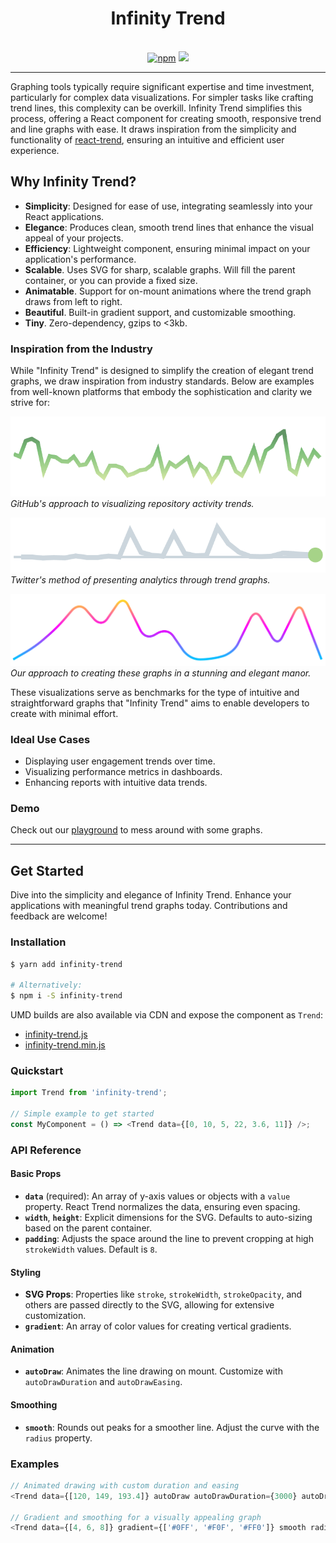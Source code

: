 <div align="center">
  <h1>Infinity Trend</h1>
  <br />
  <a href="https://www.npmjs.org/package/infinity-trend"><img src="https://img.shields.io/npm/v/infinity-trend.png?style=flat-square" alt="npm"></a> <a href="https://codecov.io/gh/Infinity-Development/infinity-trend" >
<img src="https://codecov.io/gh/Infinity-Development/infinity-trend/branch/master/graph/badge.svg?token=2G4QR7KSIL"/>
</a>
</div>

<hr />

Graphing tools typically require significant expertise and time investment, particularly for complex data visualizations. For simpler tasks like crafting trend lines, this complexity can be overkill. Infinity Trend simplifies this process, offering a React component for creating smooth, responsive trend and line graphs with ease. It draws inspiration from the simplicity and functionality of [react-trend](https://github.com/unsplash/react-trend), ensuring an intuitive and efficient user experience.

## Why Infinity Trend?

- **Simplicity**: Designed for ease of use, integrating seamlessly into your React applications.
- **Elegance**: Produces clean, smooth trend lines that enhance the visual appeal of your projects.
- **Efficiency**: Lightweight component, ensuring minimal impact on your application's performance.
- **Scalable**. Uses SVG for sharp, scalable graphs. Will fill the parent container, or you can provide a fixed size.
- **Animatable**. Support for on-mount animations where the trend graph draws from left to right.
- **Beautiful**. Built-in gradient support, and customizable smoothing.
- **Tiny**. Zero-dependency, gzips to <3kb.

### Inspiration from the Industry

While "Infinity Trend" is designed to simplify the creation of elegant trend graphs, we draw inspiration from industry standards. Below are examples from well-known platforms that embody the sophistication and clarity we strive for:

![GitHub Trend Example](./assets/gh-trend.png)
*GitHub's approach to visualizing repository activity trends.*

![Twitter Analytics Trend](./assets/tw-trend.png)
*Twitter's method of presenting analytics through trend graphs.*

![Infinity Trend](./assets/infinity-trend.png)
*Our approach to creating these graphs in a stunning and elegant manor.*

These visualizations serve as benchmarks for the type of intuitive and straightforward graphs that "Infinity Trend" aims to enable developers to create with minimal effort.

### Ideal Use Cases

- Displaying user engagement trends over time.
- Visualizing performance metrics in dashboards.
- Enhancing reports with intuitive data trends.

### Demo

Check out our [playground](https://infinity-development.github.io/infinity-trend/) to mess around with some graphs.

---

## Get Started

Dive into the simplicity and elegance of Infinity Trend. Enhance your applications with meaningful trend graphs today. Contributions and feedback are welcome!

### Installation

```bash
$ yarn add infinity-trend

# Alternatively:
$ npm i -S infinity-trend
```

UMD builds are also available via CDN and expose the component as `Trend`:
- [infinity-trend.js](https://unpkg.com/browse/infinity-trend/umd/infinity-trend.js)
- [infinity-trend.min.js](https://unpkg.com/browse/infinity-trend/umd/infinity-trend.min.js)


### Quickstart

```js
import Trend from 'infinity-trend';

// Simple example to get started
const MyComponent = () => <Trend data={[0, 10, 5, 22, 3.6, 11]} />;
```

### API Reference

#### Basic Props

- **`data`** (required): An array of y-axis values or objects with a `value` property. React Trend normalizes the data, ensuring even spacing.
- **`width`**, **`height`**: Explicit dimensions for the SVG. Defaults to auto-sizing based on the parent container.
- **`padding`**: Adjusts the space around the line to prevent cropping at high `strokeWidth` values. Default is `8`.

#### Styling

- **SVG Props**: Properties like `stroke`, `strokeWidth`, `strokeOpacity`, and others are passed directly to the SVG, allowing for extensive customization.
- **`gradient`**: An array of color values for creating vertical gradients.

#### Animation

- **`autoDraw`**: Animates the line drawing on mount. Customize with `autoDrawDuration` and `autoDrawEasing`.

#### Smoothing

- **`smooth`**: Rounds out peaks for a smoother line. Adjust the curve with the `radius` property.

### Examples

```js
// Animated drawing with custom duration and easing
<Trend data={[120, 149, 193.4]} autoDraw autoDrawDuration={3000} autoDrawEasing="ease-in" />

// Gradient and smoothing for a visually appealing graph
<Trend data={[4, 6, 8]} gradient={['#0FF', '#F0F', '#FF0']} smooth radius={20} />
```